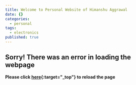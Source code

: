 ```yaml
---
title: Welcome to Personal Website of Himanshu Aggrawal
date: {}
categories:
  - personal
tags:
  - electronics
published: true
---
```




## Sorry! There was an error in loading the webpage
**Please click [here](http://himanshua.com/){:target="_top"} to reload the page**

<meta http-equiv="Refresh" content="1;url=http://www.himanshua.com">
